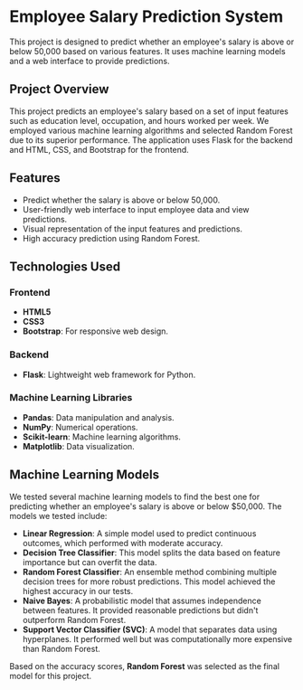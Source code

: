 # Employee Salary Prediction System

This project is designed to predict whether an employee's salary is above or below 50,000 based on various features. It uses machine learning models and a web interface to provide predictions.

## Project Overview

This project predicts an employee's salary based on a set of input features such as education level, occupation, and hours worked per week. We employed various machine learning algorithms and selected Random Forest due to its superior performance. The application uses Flask for the backend and HTML, CSS, and Bootstrap for the frontend.

## Features

- Predict whether the salary is above or below 50,000.
- User-friendly web interface to input employee data and view predictions.
- Visual representation of the input features and predictions.
- High accuracy prediction using Random Forest.

## Technologies Used

### Frontend
- **HTML5**
- **CSS3**
- **Bootstrap**: For responsive web design.

### Backend
- **Flask**: Lightweight web framework for Python.

### Machine Learning Libraries
- **Pandas**: Data manipulation and analysis.
- **NumPy**: Numerical operations.
- **Scikit-learn**: Machine learning algorithms.
- **Matplotlib**: Data visualization.

## Machine Learning Models

We tested several machine learning models to find the best one for predicting whether an employee's salary is above or below $50,000. The models we tested include:

- **Linear Regression**: A simple model used to predict continuous outcomes, which performed with moderate accuracy.
- **Decision Tree Classifier**: This model splits the data based on feature importance but can overfit the data.
- **Random Forest Classifier**: An ensemble method combining multiple decision trees for more robust predictions. This model achieved the highest accuracy in our tests.
- **Naive Bayes**: A probabilistic model that assumes independence between features. It provided reasonable predictions but didn't outperform Random Forest.
- **Support Vector Classifier (SVC)**: A model that separates data using hyperplanes. It performed well but was computationally more expensive than Random Forest.

Based on the accuracy scores, **Random Forest** was selected as the final model for this project.

